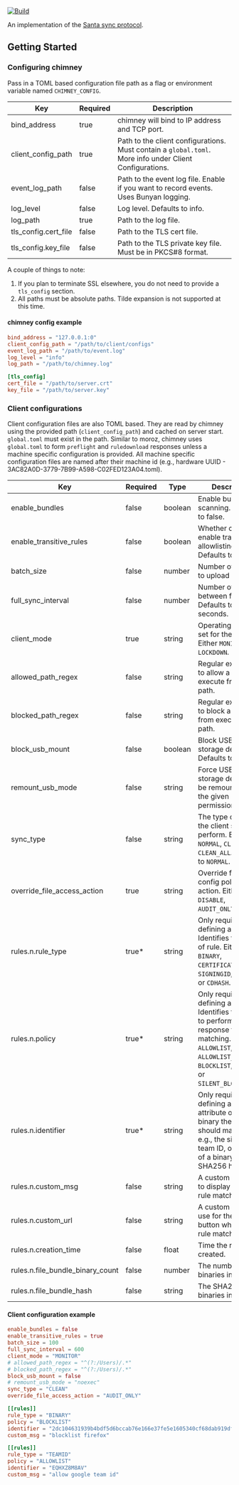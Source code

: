 [![Build](https://github.com/sl4m/chimney-rs/actions/workflows/ci.yml/badge.svg?branch=main)](https://github.com/sl4m/chimney-rs/actions/workflows/ci.yml)

An implementation of the [Santa sync protocol](https://santa.dev/development/sync-protocol.html).

## Getting Started

### Configuring chimney

Pass in a TOML based configuration file path as a flag or environment variable named `CHIMNEY_CONFIG`.

| Key                              | Required | Description |
| -------------------------------- | -------- | ----------- |
| bind_address                     | true     | chimney will bind to IP address and TCP port. |
| client_config_path               | true     | Path to the client configurations. Must contain a `global.toml`. More info under Client Configurations. |
| event_log_path                   | false    | Path to the event log file. Enable if you want to record events. Uses Bunyan logging. |
| log_level                        | false    | Log level. Defaults to info. |
| log_path                         | true     | Path to the log file. |
| tls_config.cert_file             | false    | Path to the TLS cert file. |
| tls_config.key_file              | false    | Path to the TLS private key file. Must be in PKCS#8 format. |

A couple of things to note:

1. If you plan to terminate SSL elsewhere, you do not need to provide a `tls_config` section.
1. All paths must be absolute paths. Tilde expansion is not supported at this time.

#### chimney config example

```toml
bind_address = "127.0.0.1:0"
client_config_path = "/path/to/client/configs"
event_log_path = "/path/to/event.log"
log_level = "info"
log_path = "/path/to/chimney.log"

[tls_config]
cert_file = "/path/to/server.crt"
key_file = "/path/to/server.key"
```

### Client configurations

Client configuration files are also TOML based. They are read by chimney using the provided path (`client_config_path`) and cached on server start. `global.toml` must exist in the path. Similar to moroz, chimney uses `global.toml` to form `preflight` and `ruledownload` responses unless a machine specific configuration is provided. All machine specific configuration files are named after their machine id (e.g., hardware UUID - 3AC82A0D-3779-7B99-A598-C02FED123A04.toml).

| Key                              | Required | Type    | Description |
| -------------------------------- | -------- | ------- | ----------- |
| enable_bundles                   | false    | boolean | Enable bundle scanning. Defaults to false. |
| enable_transitive_rules          | false    | boolean | Whether or not to enable transitive allowlisting. Defaults to false. |
| batch_size                       | false    | number  | Number of events to upload at a time. |
| full_sync_interval               | false    | number  | Number of seconds between full syncs. Defaults to 600 seconds. |
| client_mode                      | true     | string  | Operating mode to set for the client. Either `MONITOR` or `LOCKDOWN`. |
| allowed_path_regex               | false    | string  | Regular expression to allow a binary to execute from a path. |
| blocked_path_regex               | false    | string  | Regular expression to block a binary from executing by path. |
| block_usb_mount                  | false    | boolean | Block USB mass storage devices. Defaults to false. |
| remount_usb_mode                 | false    | string  | Force USB mass storage devices to be remounted with the given permissions. |
| sync_type                        | false    | string  | The type of sync the client should perform. Either `NORMAL`, `CLEAN`, or `CLEAN_ALL`. Defaults to `NORMAL`. |
| override_file_access_action      | true     | string  | Override file access config policy action. Either `DISABLE`, `AUDIT_ONLY`, or `NONE`. |
| rules.n.rule_type                | true*    | string  | Only required if defining a rule. Identifies the type of rule. Either `BINARY`, `CERTIFICATE`, `SIGNINGID`, `TEAMID`, or `CDHASH`. |
| rules.n.policy                   | true*    | string  | Only required if defining a rule. Identifies the action to perform in response to the rule matching. Either `ALLOWLIST`, `ALLOWLIST_COMPILER`, `BLOCKLIST`, `REMOVE`, or `SILENT_BLOCKLIST`. |
| rules.n.identifier               | true*    | string  | Only required if defining a rule. The attribute of the binary the rule should match on e.g., the signing ID, team ID, or CDHash of a binary or SHA256 has value. |
| rules.n.custom_msg               | false    | string  | A custom message to display when the rule matches. |
| rules.n.custom_url               | false    | string  | A custom URL to use for the open button when the rule matches. |
| rules.n.creation_time            | false    | float   | Time the rule was created. |
| rules.n.file_bundle_binary_count | false    | number  | The number of binaries in a bundle. |
| rules.n.file_bundle_hash         | false    | string  | The SHA256 of all binaries in a bundle. |

#### Client configuration example

```toml
enable_bundles = false
enable_transitive_rules = true
batch_size = 100
full_sync_interval = 600
client_mode = "MONITOR"
# allowed_path_regex = "^(?:/Users)/.*"
# blocked_path_regex = "^(?:/Users)/.*"
block_usb_mount = false
# remount_usb_mode = "noexec"
sync_type = "CLEAN"
override_file_access_action = "AUDIT_ONLY"

[[rules]]
rule_type = "BINARY"
policy = "BLOCKLIST"
identifier = "2dc104631939b4bdf5d6bccab76e166e37fe5e1605340cf68dab919df58b8eda"
custom_msg = "blocklist firefox"

[[rules]]
rule_type = "TEAMID"
policy = "ALLOWLIST"
identifier = "EQHXZ8M8AV"
custom_msg = "allow google team id"
```
